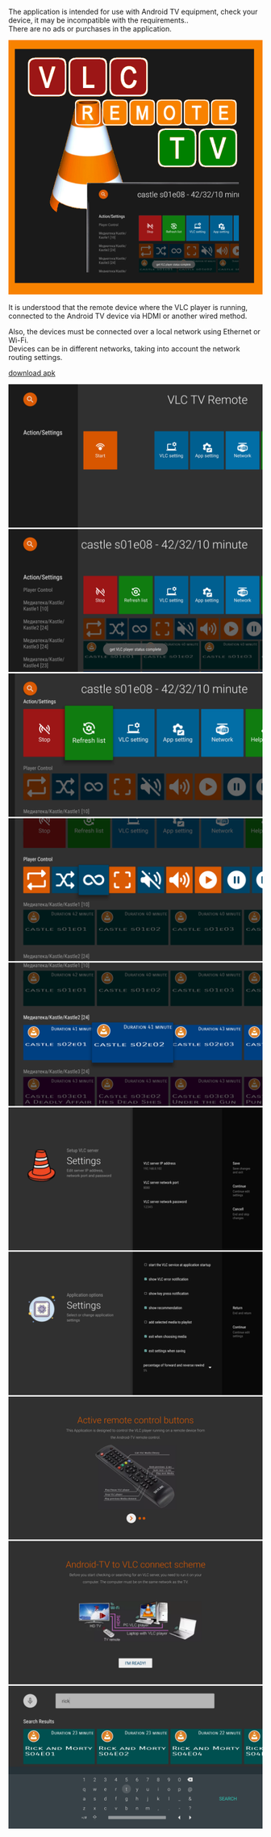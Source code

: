 
The application is intended for use with Android TV equipment, check your device, it may be incompatible with the requirements..  
There are no ads or purchases in the application.  

![adbviewer](img/banner600x600b.png)

It is understood that the remote device where the VLC player is running, connected to the Android TV device via HDMI or another wired method.  

Also, the devices must be connected over a local network using Ethernet or Wi-Fi.  
Devices can be in different networks, taking into account the network routing settings.  

[download apk](release/avlctv-remote-release.apk)

![adbviewer](img/avlctv-remote-5700680.png)
![adbviewer](img/avlctv-remote-5700706.png)
![adbviewer](img/avlctv-remote-5700736.png)
![adbviewer](img/avlctv-remote-5700745.png)
![adbviewer](img/avlctv-remote-5700785.png)
![adbviewer](img/avlctv-remote-5700808.png)
![adbviewer](img/avlctv-remote-5700821.png)
![adbviewer](img/avlctv-remote-5700834.png)
![adbviewer](img/avlctv-remote-5700842.png)
![adbviewer](img/avlctv-remote-5700896.png)
